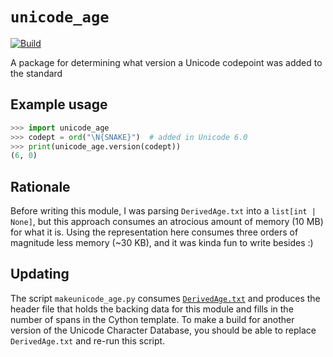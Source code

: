 # `unicode_age`

[![Build](https://github.com/SnoopJ/unicode_age/actions/workflows/build_wheels.yml/badge.svg?branch=main)](https://github.com/SnoopJ/unicode_age/actions/workflows/build_wheels.yml)

A package for determining what version a Unicode codepoint was added to the standard

## Example usage

```python
>>> import unicode_age
>>> codept = ord("\N{SNAKE}")  # added in Unicode 6.0
>>> print(unicode_age.version(codept))
(6, 0)
```

## Rationale

Before writing this module, I was parsing `DerivedAge.txt` into a `list[int | None]`,
but this approach consumes an atrocious amount of memory (10 MB) for
what it is. Using the representation here consumes three orders of magnitude
less memory (~30 KB), and it was kinda fun to write besides :)

## Updating

The script `makeunicode_age.py` consumes
[`DerivedAge.txt`](https://www.unicode.org/reports/tr44/#DerivedAge.txt) and
produces the header file that holds the backing data for this module and fills
in the number of spans in the Cython template. To make a build for another
version of the Unicode Character Database, you should be able to replace
`DerivedAge.txt` and re-run this script.

